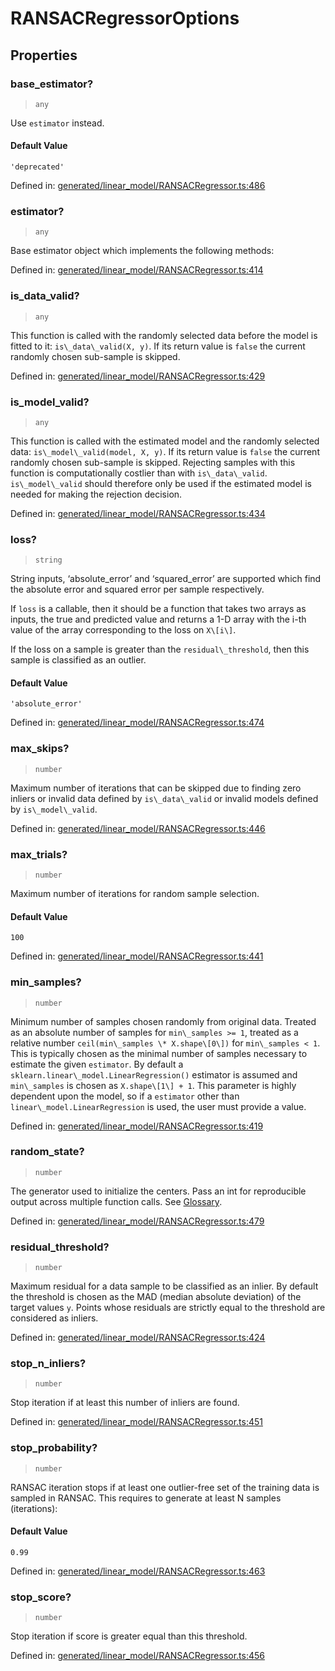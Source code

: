 # RANSACRegressorOptions

## Properties

### base\_estimator?

> `any`

Use `estimator` instead.

#### Default Value

`'deprecated'`

Defined in:  [generated/linear\_model/RANSACRegressor.ts:486](https://github.com/transitive-bullshit/scikit-learn-ts/blob/122b3c0/packages/sklearn/src/generated/linear_model/RANSACRegressor.ts#L486)

### estimator?

> `any`

Base estimator object which implements the following methods:

Defined in:  [generated/linear\_model/RANSACRegressor.ts:414](https://github.com/transitive-bullshit/scikit-learn-ts/blob/122b3c0/packages/sklearn/src/generated/linear_model/RANSACRegressor.ts#L414)

### is\_data\_valid?

> `any`

This function is called with the randomly selected data before the model is fitted to it: `is\_data\_valid(X, y)`. If its return value is `false` the current randomly chosen sub-sample is skipped.

Defined in:  [generated/linear\_model/RANSACRegressor.ts:429](https://github.com/transitive-bullshit/scikit-learn-ts/blob/122b3c0/packages/sklearn/src/generated/linear_model/RANSACRegressor.ts#L429)

### is\_model\_valid?

> `any`

This function is called with the estimated model and the randomly selected data: `is\_model\_valid(model, X, y)`. If its return value is `false` the current randomly chosen sub-sample is skipped. Rejecting samples with this function is computationally costlier than with `is\_data\_valid`. `is\_model\_valid` should therefore only be used if the estimated model is needed for making the rejection decision.

Defined in:  [generated/linear\_model/RANSACRegressor.ts:434](https://github.com/transitive-bullshit/scikit-learn-ts/blob/122b3c0/packages/sklearn/src/generated/linear_model/RANSACRegressor.ts#L434)

### loss?

> `string`

String inputs, ‘absolute\_error’ and ‘squared\_error’ are supported which find the absolute error and squared error per sample respectively.

If `loss` is a callable, then it should be a function that takes two arrays as inputs, the true and predicted value and returns a 1-D array with the i-th value of the array corresponding to the loss on `X\[i\]`.

If the loss on a sample is greater than the `residual\_threshold`, then this sample is classified as an outlier.

#### Default Value

`'absolute_error'`

Defined in:  [generated/linear\_model/RANSACRegressor.ts:474](https://github.com/transitive-bullshit/scikit-learn-ts/blob/122b3c0/packages/sklearn/src/generated/linear_model/RANSACRegressor.ts#L474)

### max\_skips?

> `number`

Maximum number of iterations that can be skipped due to finding zero inliers or invalid data defined by `is\_data\_valid` or invalid models defined by `is\_model\_valid`.

Defined in:  [generated/linear\_model/RANSACRegressor.ts:446](https://github.com/transitive-bullshit/scikit-learn-ts/blob/122b3c0/packages/sklearn/src/generated/linear_model/RANSACRegressor.ts#L446)

### max\_trials?

> `number`

Maximum number of iterations for random sample selection.

#### Default Value

`100`

Defined in:  [generated/linear\_model/RANSACRegressor.ts:441](https://github.com/transitive-bullshit/scikit-learn-ts/blob/122b3c0/packages/sklearn/src/generated/linear_model/RANSACRegressor.ts#L441)

### min\_samples?

> `number`

Minimum number of samples chosen randomly from original data. Treated as an absolute number of samples for `min\_samples >= 1`, treated as a relative number `ceil(min\_samples \* X.shape\[0\])` for `min\_samples < 1`. This is typically chosen as the minimal number of samples necessary to estimate the given `estimator`. By default a `sklearn.linear\_model.LinearRegression()` estimator is assumed and `min\_samples` is chosen as `X.shape\[1\] + 1`. This parameter is highly dependent upon the model, so if a `estimator` other than `linear\_model.LinearRegression` is used, the user must provide a value.

Defined in:  [generated/linear\_model/RANSACRegressor.ts:419](https://github.com/transitive-bullshit/scikit-learn-ts/blob/122b3c0/packages/sklearn/src/generated/linear_model/RANSACRegressor.ts#L419)

### random\_state?

> `number`

The generator used to initialize the centers. Pass an int for reproducible output across multiple function calls. See [Glossary](../../glossary.html#term-random_state).

Defined in:  [generated/linear\_model/RANSACRegressor.ts:479](https://github.com/transitive-bullshit/scikit-learn-ts/blob/122b3c0/packages/sklearn/src/generated/linear_model/RANSACRegressor.ts#L479)

### residual\_threshold?

> `number`

Maximum residual for a data sample to be classified as an inlier. By default the threshold is chosen as the MAD (median absolute deviation) of the target values `y`. Points whose residuals are strictly equal to the threshold are considered as inliers.

Defined in:  [generated/linear\_model/RANSACRegressor.ts:424](https://github.com/transitive-bullshit/scikit-learn-ts/blob/122b3c0/packages/sklearn/src/generated/linear_model/RANSACRegressor.ts#L424)

### stop\_n\_inliers?

> `number`

Stop iteration if at least this number of inliers are found.

Defined in:  [generated/linear\_model/RANSACRegressor.ts:451](https://github.com/transitive-bullshit/scikit-learn-ts/blob/122b3c0/packages/sklearn/src/generated/linear_model/RANSACRegressor.ts#L451)

### stop\_probability?

> `number`

RANSAC iteration stops if at least one outlier-free set of the training data is sampled in RANSAC. This requires to generate at least N samples (iterations):

#### Default Value

`0.99`

Defined in:  [generated/linear\_model/RANSACRegressor.ts:463](https://github.com/transitive-bullshit/scikit-learn-ts/blob/122b3c0/packages/sklearn/src/generated/linear_model/RANSACRegressor.ts#L463)

### stop\_score?

> `number`

Stop iteration if score is greater equal than this threshold.

Defined in:  [generated/linear\_model/RANSACRegressor.ts:456](https://github.com/transitive-bullshit/scikit-learn-ts/blob/122b3c0/packages/sklearn/src/generated/linear_model/RANSACRegressor.ts#L456)
